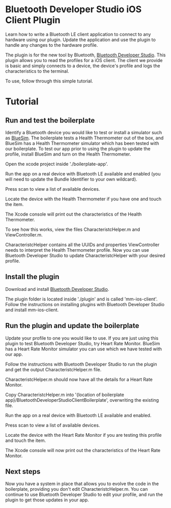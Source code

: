# Bluetooth Developer Studio iOS Client Plugin

Learn how to write a Bluetooth LE client application to connect to any hardware using our plugin. Update the application and use the plugin to handle any changes to the hardware profile.

The plugin is for the new tool by Bluetooth, [Bluetooth Developer Studio](http://www.bluetooth.com/SiteCollectionDocuments/developer-studio/bluetooth-developer-studio.aspx). This plugin allows you to read the profiles for a iOS client. The client we provide is basic and simply connects to a device, the device's profile and logs the characteristics to the terminal.

To use, follow through this simple tutorial.

# Tutorial

## Run and test the boilerplate

Identify a Bluetooth device you would like to test or install a simulator such as [BlueSim](https://github.com/AttackPattern/BlueSim). The boilerplate tests a Health Thermometer out of the box, and BlueSim has a Health Thermometer simulator which has been tested with our boilerplate. To test our app prior to using the plugin to update the profile, install BlueSim and turn on the Health Thermometer.

Open the xcode project inside './boilerplate-app'.

Run the app on a real device with Bluetooth LE available and enabled (you will need to update the Bundle Identifier to your own wildcard).

Press scan to view a list of available devices. 

Locate the device with the Health Thermometer if you have one and touch the item.

The Xcode console will print out the characteristics of the Health Thermometer.

To see how this works, view the files CharacteristcHelper.m and ViewController.m.

CharacteristcHelper contains all the UUIDs and properties ViewController needs to interpret the Health Thermometer profile. Now you can use Bluetooth Developer Studio to update CharacteristcHelper with your desired profile.

## Install the plugin

Download and install [Bluetooth Developer Studio](http://www.bluetooth.com/SiteCollectionDocuments/developer-studio/bluetooth-developer-studio.aspx).

The plugin folder is located inside './plugin' and is called 'mm-ios-client'. Follow the instructions on installing plugins with Bluetooth Developer Studio and install mm-ios-client.

## Run the plugin and update the boilerplate

Update your profile to one you would like to use. If you are just using this plugin to test Bluetooth Developer Studio, try Heart Rate Monitor. BlueSim has a Heart Rate Monitor simulator you can use which we have tested with our app.

Follow the instructions with Bluetooth Developer Studio to run the plugin and get the output CharacteristcHelper.m file.

CharacteristcHelper.m should now have all the details for a Heart Rate Monitor.

Copy CharacteristcHelper.m into '{location of boilerplate app}/BluetoothDeveloperStudioClientBoilerplate', overwriting the existing file.

Run the app on a real device with Bluetooth LE available and enabled.

Press scan to view a list of available devices. 

Locate the device with the Heart Rate Monitor if you are testing this profile and touch the item.

The Xcode console will now print out the characteristics of the Heart Rate Monitor.

## Next steps

Now you have a system in place that allows you to evolve the code in the boilerplate, providing you don't edit CharacteristcHelper.m. You can continue to use Bluetooth Developer Studio to edit your profile, and run the plugin to get those updates in your app.
